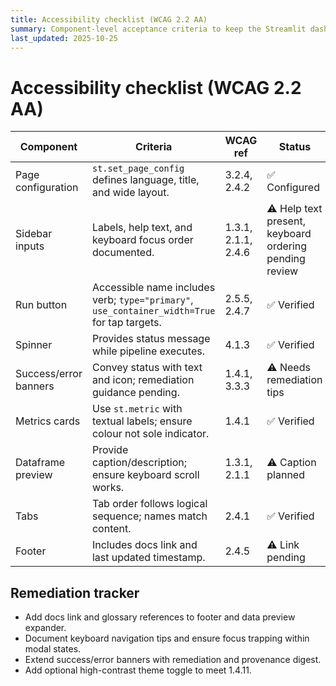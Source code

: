 ```yaml
---
title: Accessibility checklist (WCAG 2.2 AA)
summary: Component-level acceptance criteria to keep the Streamlit dashboard WCAG 2.2 AA compliant.
last_updated: 2025-10-25
---
```


# Accessibility checklist (WCAG 2.2 AA)

| Component | Criteria | WCAG ref | Status | Evidence |
| --- | --- | --- | --- | --- |
| Page configuration | `st.set_page_config` defines language, title, and wide layout. | 3.2.4, 2.4.2 | ✅ Configured | `src/hotpass/dashboard.py` lines 41-46 |
| Sidebar inputs | Labels, help text, and keyboard focus order documented. | 1.3.1, 2.1.1, 2.4.6 | ⚠️ Help text present, keyboard ordering pending review | `tests/accessibility/test_dashboard_accessibility.py` |
| Run button | Accessible name includes verb; `type="primary"`, `use_container_width=True` for tap targets. | 2.5.5, 2.4.7 | ✅ Verified | Accessibility tests |
| Spinner | Provides status message while pipeline executes. | 4.1.3 | ✅ Verified | `src/hotpass/dashboard.py` |
| Success/error banners | Convey status with text and icon; remediation guidance pending. | 1.4.1, 3.3.3 | ⚠️ Needs remediation tips | Heuristic review |
| Metrics cards | Use `st.metric` with textual labels; ensure colour not sole indicator. | 1.4.1 | ✅ Verified | Manual review |
| Dataframe preview | Provide caption/description; ensure keyboard scroll works. | 1.3.1, 2.1.1 | ⚠️ Caption planned | Heuristic review |
| Tabs | Tab order follows logical sequence; names match content. | 2.4.1 | ✅ Verified | Accessibility tests |
| Footer | Includes docs link and last updated timestamp. | 2.4.5 | ⚠️ Link pending | Backlog |

## Remediation tracker

- Add docs link and glossary references to footer and data preview expander.
- Document keyboard navigation tips and ensure focus trapping within modal states.
- Extend success/error banners with remediation and provenance digest.
- Add optional high-contrast theme toggle to meet 1.4.11.
